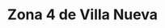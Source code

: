 ---
title: Zona 4 de Villa Nueva
url: /zona-4-de-villa-nueva/
latitude: 14.514
longitude: -90.577
---